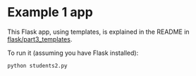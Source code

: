 # Example 1 app

This Flask app, using templates, is explained in the README in [flask/part3_templates](../).

To run it (assuming you have Flask installed):

```bash
python students2.py
```
